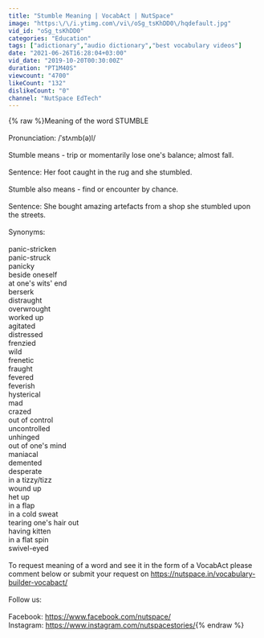 ```yaml
---
title: "Stumble Meaning | VocabAct | NutSpace"
image: "https:\/\/i.ytimg.com\/vi\/oSg_tsKhDD0\/hqdefault.jpg"
vid_id: "oSg_tsKhDD0"
categories: "Education"
tags: ["adictionary","audio dictionary","best vocabulary videos"]
date: "2021-06-26T16:28:04+03:00"
vid_date: "2019-10-20T00:30:00Z"
duration: "PT1M40S"
viewcount: "4700"
likeCount: "132"
dislikeCount: "0"
channel: "NutSpace EdTech"
---
```

{% raw %}Meaning of the word STUMBLE<br /><br />Pronunciation: /ˈstʌmb(ə)l/<br /><br />Stumble means - trip or momentarily lose one's balance; almost fall.<br /><br />Sentence: Her foot caught in the rug and she stumbled.<br /><br />Stumble also means - find or encounter by chance.<br /><br />Sentence: She bought amazing artefacts from a shop she stumbled upon the streets.<br /><br />Synonyms:<br /><br />panic-stricken<br />panic-struck<br />panicky<br />beside oneself<br />at one's wits' end<br />berserk<br />distraught<br />overwrought<br />worked up<br />agitated<br />distressed<br />frenzied<br />wild<br />frenetic<br />fraught<br />fevered<br />feverish<br />hysterical<br />mad<br />crazed<br />out of control<br />uncontrolled<br />unhinged<br />out of one's mind<br />maniacal<br />demented<br />desperate<br />in a tizzy/tizz<br />wound up<br />het up<br />in a flap<br />in a cold sweat<br />tearing one's hair out<br />having kitten<br />in a flat spin<br />swivel-eyed<br /><br />To request meaning of a word and see it in the form of a VocabAct please comment below or submit your request on <a rel="nofollow" target="blank" href="https://nutspace.in/vocabulary-builder-vocabact/">https://nutspace.in/vocabulary-builder-vocabact/</a><br /><br />Follow us:<br /><br />Facebook: <a rel="nofollow" target="blank" href="https://www.facebook.com/nutspace/">https://www.facebook.com/nutspace/</a><br />Instagram: <a rel="nofollow" target="blank" href="https://www.instagram.com/nutspacestories/">https://www.instagram.com/nutspacestories/</a>{% endraw %}
